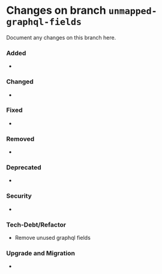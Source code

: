 # Changes on branch `unmapped-graphql-fields`
Document any changes on this branch here.
### Added
- 

### Changed
- 

### Fixed
- 

### Removed
- 

### Deprecated
- 

### Security
- 

### Tech-Debt/Refactor
- Remove unused graphql fields 

### Upgrade and Migration
- 
